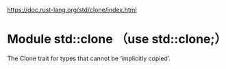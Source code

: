 https://doc.rust-lang.org/std/clone/index.html
# Module std::clone （use std::clone;）
The Clone trait for types that cannot be ‘implicitly copied’.   

